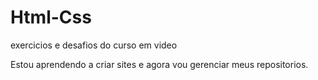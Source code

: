 # Html-Css
 exercicios e desafios do curso em video

Estou aprendendo a criar sites e agora vou gerenciar meus repositorios.